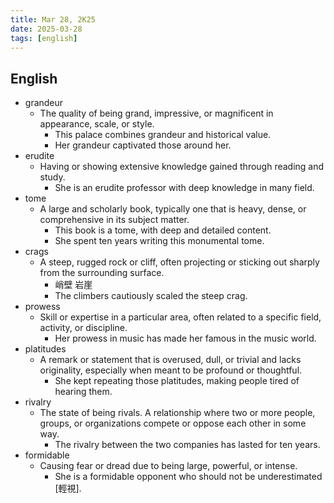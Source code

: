```yaml
---
title: Mar 28, 2K25
date: 2025-03-28
tags: [english]
---
```


## English

- grandeur
  - The quality of being grand, impressive, or magnificent in appearance, scale, or style.
    - This palace combines grandeur and historical value.
    - Her grandeur captivated those around her.
- erudite
  - Having or showing extensive knowledge gained through reading and study.
    - She is an erudite professor with deep knowledge in many field.
- tome
  - A large and scholarly book, typically one that is heavy, dense, or comprehensive in its subject matter.
    - This book is a tome, with deep and detailed content.
    - She spent ten years writing this monumental tome.
- crags
  - A steep, rugged rock or cliff, often projecting or sticking out sharply from the surrounding surface.
    - 峭壁 岩崖
    - The climbers cautiously scaled the steep crag.
- prowess
  - Skill or expertise in a particular area, often related to a specific field, activity, or discipline.
    - Her prowess in music has made her famous in the music world.
- platitudes
  - A remark or statement that is overused, dull, or trivial and lacks originality, especially when meant to be profound or thoughtful.
    - She kept repeating those platitudes, making people tired of hearing them.
- rivalry
  - The state of being rivals. A relationship where two or more people, groups, or organizations compete or oppose each other in some way.
    - The rivalry between the two companies has lasted for ten years.
- formidable
  - Causing fear or dread due to being large, powerful, or intense.
    - She is a formidable opponent who should not be underestimated [輕視].
